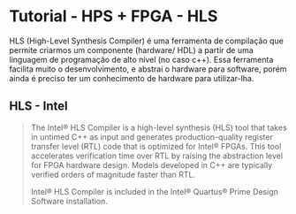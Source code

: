 # Tutorial - HPS + FPGA - HLS

HLS (High-Level Synthesis Compiler) é uma ferramenta de compilação que permite
criarmos um componente (hardware/ HDL) a partir de uma linguagem de programação
de alto nível (no caso c++). Essa ferramenta facilita muito o desenvolvimento, e
abstrai o hardware para software, porém ainda é preciso ter um conhecimento de
hardware para utilizar-lha.

## HLS - Intel

> The Intel® HLS Compiler is a high-level synthesis (HLS) tool that takes in untimed C++ as input and generates production-quality register transfer level (RTL) code that is optimized for Intel® FPGAs. This tool accelerates verification time over RTL by raising the abstraction level for FPGA hardware design. Models developed in C++ are typically verified orders of magnitude faster than RTL.
> 
> Intel® HLS Compiler is included in the Intel® Quartus® Prime Design Software installation.
